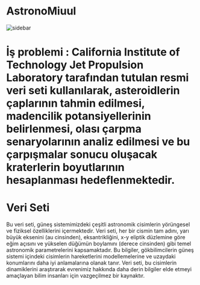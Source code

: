 # AstronoMiuul

![sidebar](https://github.com/KuleGizem/astronomiuul/assets/156896199/b0acfb1f-7814-4461-90fa-b486ed039ea7)


# İş problemi : California Institute of Technology Jet Propulsion Laboratory tarafından tutulan resmi veri seti kullanılarak, asteroidlerin çaplarının tahmin edilmesi, madencilik potansiyellerinin belirlenmesi, olası çarpma senaryolarının analiz edilmesi ve bu çarpışmalar sonucu oluşacak kraterlerin boyutlarının hesaplanması hedeflenmektedir.

# Veri Seti

Bu veri seti, güneş sistemimizdeki çeşitli astronomik cisimlerin yörüngesel ve fiziksel özelliklerini içermektedir. Veri seti, her bir cismin tam adını, yarı büyük eksenini (au cinsinden), eksantrikliğini, x-y eliptik düzlemine göre eğim açısını ve yükselen düğümün boylamını (derece cinsinden) gibi temel astronomik parametrelerini kapsamaktadır. Bu bilgiler, gökbilimcilerin güneş sistemi içindeki cisimlerin hareketlerini modellemelerine ve uzaydaki konumlarını daha iyi anlamalarına olanak tanır. Veri seti, bu cisimlerin dinamiklerini araştırarak evrenimiz hakkında daha derin bilgiler elde etmeyi amaçlayan bilim insanları için vazgeçilmez bir kaynaktır. 

